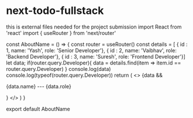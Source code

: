 # next-todo-fullstack
this is external files needed for the project submission
import React from 'react'
import { useRouter } from 'next/router'


const AboutName = () => {
  const router = useRouter()
  const details = [  { id : 1, name: 'Yash', role: 'Senior Developer'},
  { id : 2, name: 'Vaibhav', role: 'Backend Developer'},
  { id : 3, name: 'Suresh', role: 'Frontend Developer'}]
   let data;
  if(router.query.Developer){
    data = details.find(item => item.id == router.query.Developer) 
  }
  console.log(data)
  console.log(typeof(router.query.Developer))
  return (
  <>
  {data && <p>{data.name} --- {data.role}</p>}
  </>
  )
}

export default AboutName
